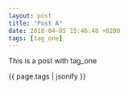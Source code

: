 ```yaml
---
layout: post
title: "Post A"
date: 2018-04-05 15:46:48 +0200
tags: [tag_one]
---
```


This is a post with tag_one

{{ page.tags | jsonify }}
